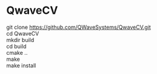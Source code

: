 # QwaveCV

git clone https://github.com/QWaveSystems/QwaveCV.git<br>
cd QwaveCV<br>
mkdir build<br>
cd build<br>
cmake ..<br>
make<br>
make install<br>
